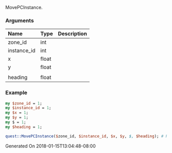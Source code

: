 MovePCInstance.
### Arguments
**Name**|**Type**|**Description**
:---|:---|:---
zone_id|int|
instance_id|int|
x|float|
y|float|
||
heading|float|

### Example

```perl
my $zone_id = 1;
my $instance_id = 1;
my $x = 1;
my $y = 1;
my $ = 1;
my $heading = 1;

quest::MovePCInstance($zone_id, $instance_id, $x, $y, $, $heading); # Returns void
```


Generated On 2018-01-15T13:04:48-08:00